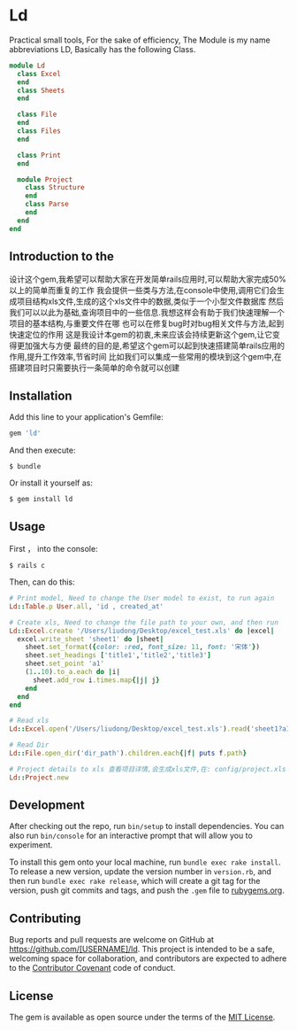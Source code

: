 # Ld

Practical small tools,
For the sake of efficiency,
The Module is my name abbreviations LD,
Basically has the following Class.


```ruby
module Ld
  class Excel
  end
  class Sheets
  end

  class File
  end
  class Files
  end

  class Print
  end

  module Project
    class Structure
    end
    class Parse
    end
  end
end
```
## Introduction to the

设计这个gem,我希望可以帮助大家在开发简单rails应用时,可以帮助大家完成50%以上的简单而重复的工作
我会提供一些类与方法,在console中使用,调用它们会生成项目结构xls文件,生成的这个xls文件中的数据,类似于一个小型文件数据库
然后我们可以以此为基础,查询项目中的一些信息.我想这样会有助于我们快速理解一个项目的基本结构,与重要文件在哪
也可以在修复bug时对bug相关文件与方法,起到快速定位的作用
这是我设计本gem的初衷,未来应该会持续更新这个gem,让它变得更加强大与方便
最终的目的是,希望这个gem可以起到快速搭建简单rails应用的作用,提升工作效率,节省时间
比如我们可以集成一些常用的模块到这个gem中,在搭建项目时只需要执行一条简单的命令就可以创建

## Installation

Add this line to your application's Gemfile:

```ruby
gem 'ld'
```

And then execute:

    $ bundle

Or install it yourself as:

    $ gem install ld

## Usage

First ， into the console:

    $ rails c

Then, can do this:

```ruby
# Print model, Need to change the User model to exist, to run again
Ld::Table.p User.all, 'id , created_at'

# Create xls, Need to change the file path to your own, and then run
Ld::Excel.create '/Users/liudong/Desktop/excel_test.xls' do |excel|
  excel.write_sheet 'sheet1' do |sheet|
    sheet.set_format({color: :red, font_size: 11, font: '宋体'})
    sheet.set_headings ['title1','title2','title3']
    sheet.set_point 'a1'
    (1..10).to_a.each do |i|
      sheet.add_row i.times.map{|j| j}
    end
  end
end

# Read xls
Ld::Excel.open('/Users/liudong/Desktop/excel_test.xls').read('sheet1?a1:e10')

# Read Dir
Ld::File.open_dir('dir_path').children.each{|f| puts f.path}

# Project details to xls 查看项目详情,会生成xls文件,在: config/project.xls
Ld::Project.new

```

## Development

After checking out the repo, run `bin/setup` to install dependencies. You can also run `bin/console` for an interactive prompt that will allow you to experiment.

To install this gem onto your local machine, run `bundle exec rake install`. To release a new version, update the version number in `version.rb`, and then run `bundle exec rake release`, which will create a git tag for the version, push git commits and tags, and push the `.gem` file to [rubygems.org](https://rubygems.org).

## Contributing

Bug reports and pull requests are welcome on GitHub at https://github.com/[USERNAME]/ld. This project is intended to be a safe, welcoming space for collaboration, and contributors are expected to adhere to the [Contributor Covenant](http://contributor-covenant.org) code of conduct.


## License

The gem is available as open source under the terms of the [MIT License](http://opensource.org/licenses/MIT).

##